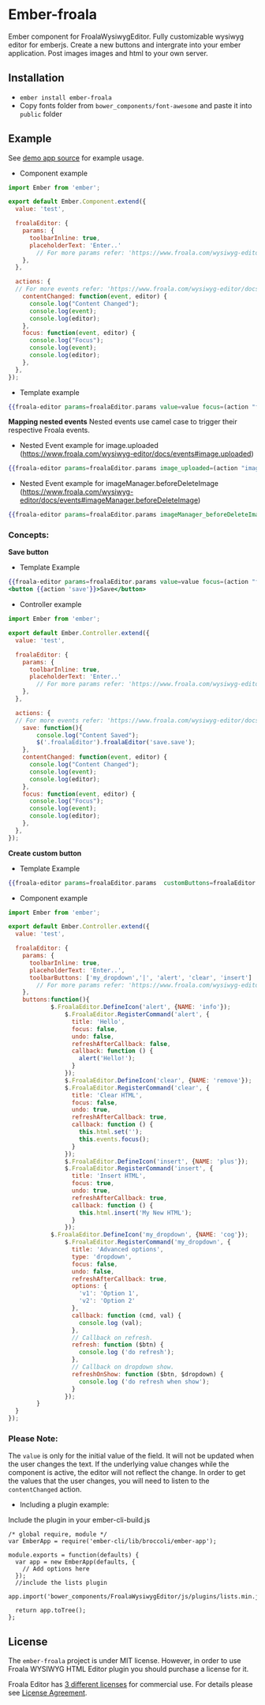 # Ember-froala

Ember component for FroalaWysiwygEditor.
Fully customizable wysiwyg editor for emberjs. Create a new buttons and intergrate into your ember application. Post images images and html to your own server. 

## Installation

- `ember install ember-froala`
- Copy fonts folder from `bower_components/font-awesome` and paste it into `public` folder

## Example

See [demo app source](https://github.com/ajackus/ember-froala/tree/master/tests/dummy/app) for example usage.

* Component example
```javascript
import Ember from 'ember';

export default Ember.Component.extend({
  value: 'test',

  froalaEditor: {
    params: {
      toolbarInline: true,
      placeholderText: 'Enter..'
        // For more params refer: 'https://www.froala.com/wysiwyg-editor/docs/options'
    },
  },

  actions: {
  // For more events refer: 'https://www.froala.com/wysiwyg-editor/docs/events'
    contentChanged: function(event, editor) {
      console.log("Content Changed");
      console.log(event);
      console.log(editor);
    },
    focus: function(event, editor) {
      console.log("Focus");
      console.log(event);
      console.log(editor);
    },
  },
});
```

* Template example

```hbs
{{froala-editor params=froalaEditor.params value=value focus=(action "focus") contentChanged=(action "contentChanged")}}
```
**Mapping nested events**
Nested events use camel case to trigger their respective Froala events.

 - Nested Event example for image.uploaded 
   (https://www.froala.com/wysiwyg-editor/docs/events#image.uploaded)
```hbs
{{froala-editor params=froalaEditor.params image_uploaded=(action "image_uploaded")}}
```

 - Nested Event example for imageManager.beforeDeleteImage
   (https://www.froala.com/wysiwyg-editor/docs/events#imageManager.beforeDeleteImage)
```hbs
{{froala-editor params=froalaEditor.params imageManager_beforeDeleteImage=(action "imageManager_beforeDeleteImage")}}
```
### Concepts:
**Save button**

 - Template Example

```hbs
{{froala-editor params=froalaEditor.params value=value focus=(action "focus") contentChanged=(action "contentChanged")}}
<button {{action 'save'}}>Save</button>
```
* Controller example
```javascript
import Ember from 'ember';

export default Ember.Controller.extend({
  value: 'test',

  froalaEditor: {
    params: {
      toolbarInline: true,
      placeholderText: 'Enter..'
        // For more params refer: 'https://www.froala.com/wysiwyg-editor/docs/options'
    },
  },

  actions: {
  // For more events refer: 'https://www.froala.com/wysiwyg-editor/docs/events'
	save: function(){
		console.log("Content Saved");
		$('.froalaEditor').froalaEditor('save.save');
	},
    contentChanged: function(event, editor) {
      console.log("Content Changed");
      console.log(event);
      console.log(editor);
    },
    focus: function(event, editor) {
      console.log("Focus");
      console.log(event);
      console.log(editor);
    },
  },
});
```
**Create custom button**

 - Template Example

```hbs
{{froala-editor params=froalaEditor.params  customButtons=froalaEditor.buttons}}
```
* Component example
```javascript
import Ember from 'ember';

export default Ember.Controller.extend({
  value: 'test',

  froalaEditor: {
    params: {
      toolbarInline: true,
      placeholderText: 'Enter..',
      toolbarButtons: ['my_dropdown','|', 'alert', 'clear', 'insert']
        // For more params refer: 'https://www.froala.com/wysiwyg-editor/docs/options'
    },
    buttons:function(){
			$.FroalaEditor.DefineIcon('alert', {NAME: 'info'});
			    $.FroalaEditor.RegisterCommand('alert', {
			      title: 'Hello',
			      focus: false,
			      undo: false,
			      refreshAfterCallback: false,
			      callback: function () {
			        alert('Hello!');
			      }
			    });
			    $.FroalaEditor.DefineIcon('clear', {NAME: 'remove'});
			    $.FroalaEditor.RegisterCommand('clear', {
			      title: 'Clear HTML',
			      focus: false,
			      undo: true,
			      refreshAfterCallback: true,
			      callback: function () {
			        this.html.set('');
			        this.events.focus();
			      }
			    });
			    $.FroalaEditor.DefineIcon('insert', {NAME: 'plus'});
			    $.FroalaEditor.RegisterCommand('insert', {
			      title: 'Insert HTML',
			      focus: true,
			      undo: true,
			      refreshAfterCallback: true,
			      callback: function () {
			        this.html.insert('My New HTML');
			      }
			    });
			$.FroalaEditor.DefineIcon('my_dropdown', {NAME: 'cog'});
	            $.FroalaEditor.RegisterCommand('my_dropdown', {
	              title: 'Advanced options',
	              type: 'dropdown',
	              focus: false,
	              undo: false,
	              refreshAfterCallback: true,
	              options: {
	                'v1': 'Option 1',
	                'v2': 'Option 2'
	              },
	              callback: function (cmd, val) {
	                console.log (val);
	              },
	              // Callback on refresh.
	              refresh: function ($btn) {
	                console.log ('do refresh');
	              },
	              // Callback on dropdown show.
	              refreshOnShow: function ($btn, $dropdown) {
	                console.log ('do refresh when show');
	              }
	            });
        }
  }
});
```
### Please Note:
The `value` is only for the initial value of the field.
It will not be updated when the user changes the text.
If the underlying value changes while the component is active, the editor will not reflect the change.
In order to get the values that the user changes, you will need to listen to the
`contentChanged` action.


* Including a plugin example:

Include the plugin in your ember-cli-build.js

```
/* global require, module */
var EmberApp = require('ember-cli/lib/broccoli/ember-app');

module.exports = function(defaults) {
  var app = new EmberApp(defaults, {
    // Add options here
  });
  //include the lists plugin
  app.import('bower_components/FroalaWysiwygEditor/js/plugins/lists.min.js');

  return app.toTree();
};
```

## License

The `ember-froala` project is under MIT license. However, in order to use Froala WYSIWYG HTML Editor plugin you should purchase a license for it.

Froala Editor has [3 different licenses](http://froala.com/wysiwyg-editor/pricing) for commercial use.
For details please see [License Agreement](http://froala.com/wysiwyg-editor/terms).
